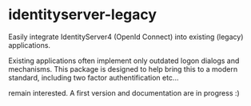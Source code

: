 # identityserver-legacy

Easily integrate IdentityServer4 (OpenId Connect) into existing (legacy) applications.

Existing applications often implement only outdated logon dialogs and mechanisms. This package is designed to help bring this to a modern standard, including two factor authentification etc...

remain interested.
A first version and documentation are in progress :)

